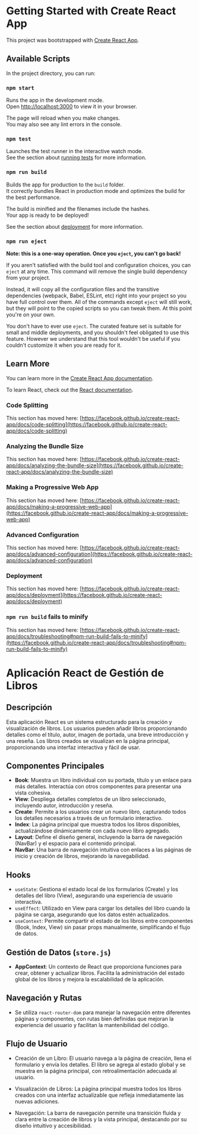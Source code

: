 # Getting Started with Create React App

This project was bootstrapped with [Create React App](https://github.com/facebook/create-react-app).

## Available Scripts

In the project directory, you can run:

### `npm start`

Runs the app in the development mode.\
Open [http://localhost:3000](http://localhost:3000) to view it in your browser.

The page will reload when you make changes.\
You may also see any lint errors in the console.

### `npm test`

Launches the test runner in the interactive watch mode.\
See the section about [running tests](https://facebook.github.io/create-react-app/docs/running-tests) for more information.

### `npm run build`

Builds the app for production to the `build` folder.\
It correctly bundles React in production mode and optimizes the build for the best performance.

The build is minified and the filenames include the hashes.\
Your app is ready to be deployed!

See the section about [deployment](https://facebook.github.io/create-react-app/docs/deployment) for more information.

### `npm run eject`

**Note: this is a one-way operation. Once you `eject`, you can't go back!**

If you aren't satisfied with the build tool and configuration choices, you can `eject` at any time. This command will remove the single build dependency from your project.

Instead, it will copy all the configuration files and the transitive dependencies (webpack, Babel, ESLint, etc) right into your project so you have full control over them. All of the commands except `eject` will still work, but they will point to the copied scripts so you can tweak them. At this point you're on your own.

You don't have to ever use `eject`. The curated feature set is suitable for small and middle deployments, and you shouldn't feel obligated to use this feature. However we understand that this tool wouldn't be useful if you couldn't customize it when you are ready for it.

## Learn More

You can learn more in the [Create React App documentation](https://facebook.github.io/create-react-app/docs/getting-started).

To learn React, check out the [React documentation](https://reactjs.org/).

### Code Splitting

This section has moved here: [https://facebook.github.io/create-react-app/docs/code-splitting](https://facebook.github.io/create-react-app/docs/code-splitting)

### Analyzing the Bundle Size

This section has moved here: [https://facebook.github.io/create-react-app/docs/analyzing-the-bundle-size](https://facebook.github.io/create-react-app/docs/analyzing-the-bundle-size)

### Making a Progressive Web App

This section has moved here: [https://facebook.github.io/create-react-app/docs/making-a-progressive-web-app](https://facebook.github.io/create-react-app/docs/making-a-progressive-web-app)

### Advanced Configuration

This section has moved here: [https://facebook.github.io/create-react-app/docs/advanced-configuration](https://facebook.github.io/create-react-app/docs/advanced-configuration)

### Deployment

This section has moved here: [https://facebook.github.io/create-react-app/docs/deployment](https://facebook.github.io/create-react-app/docs/deployment)

### `npm run build` fails to minify

This section has moved here: [https://facebook.github.io/create-react-app/docs/troubleshooting#npm-run-build-fails-to-minify](https://facebook.github.io/create-react-app/docs/troubleshooting#npm-run-build-fails-to-minify)

# Aplicación React de Gestión de Libros

## Descripción
Esta aplicación React es un sistema estructurado para la creación y visualización de libros. Los usuarios pueden añadir libros proporcionando detalles como el título, autor, imagen de portada, una breve introducción y una reseña. Los libros creados se visualizan en la página principal, proporcionando una interfaz interactiva y fácil de usar.

## Componentes Principales

- **Book**: Muestra un libro individual con su portada, título y un enlace para más detalles. Interactúa con otros componentes para presentar una vista cohesiva.
- **View**: Despliega detalles completos de un libro seleccionado, incluyendo autor, introducción y reseña.
- **Create**: Permite a los usuarios crear un nuevo libro, capturando todos los detalles necesarios a través de un formulario interactivo.
- **Index**: La página principal que muestra todos los libros disponibles, actualizándose dinámicamente con cada nuevo libro agregado.
- **Layout**: Define el diseño general, incluyendo la barra de navegación (NavBar) y el espacio para el contenido principal.
- **NavBar**: Una barra de navegación intuitiva con enlaces a las páginas de inicio y creación de libros, mejorando la navegabilidad.

## Hooks

- `useState`: Gestiona el estado local de los formularios (Create) y los detalles del libro (View), asegurando una experiencia de usuario interactiva.
- `useEffect`: Utilizado en View para cargar los detalles del libro cuando la página se carga, asegurando que los datos estén actualizados.
- `useContext`: Permite compartir el estado de los libros entre componentes (Book, Index, View) sin pasar props manualmente, simplificando el flujo de datos.

## Gestión de Datos (`store.js`)

- **AppContext**: Un contexto de React que proporciona funciones para crear, obtener y actualizar libros. Facilita la administración del estado global de los libros y mejora la escalabilidad de la aplicación.

## Navegación y Rutas

- Se utiliza `react-router-dom` para manejar la navegación entre diferentes páginas y componentes, con rutas bien definidas que mejoran la experiencia del usuario y facilitan la mantenibilidad del código.

## Flujo de Usuario
- Creación de un Libro: El usuario navega a la página de creación, llena el formulario y envía los detalles. El libro se agrega al estado global y se muestra en la página principal, con retroalimentación adecuada al usuario.

- Visualización de Libros: La página principal muestra todos los libros creados con una interfaz actualizable que refleja inmediatamente las nuevas adiciones.

- Navegación: La barra de navegación permite una transición fluida y clara entre la creación de libros y la vista principal, destacando por su diseño intuitivo y accesibilidad.
